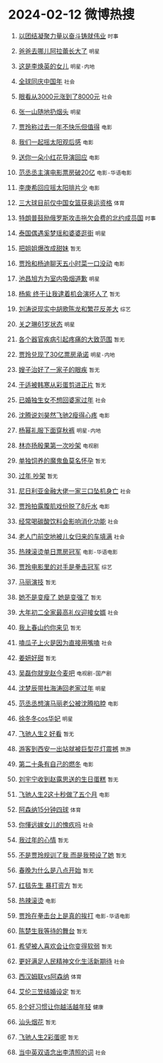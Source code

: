 # 2024-02-12 微博热搜 
1. [以团结凝聚力量以奋斗铸就伟业](https://m.weibo.cn/search?containerid=100103type%3D1%26t%3D10%26q%3D%23%E4%BB%A5%E5%9B%A2%E7%BB%93%E5%87%9D%E8%81%9A%E5%8A%9B%E9%87%8F%E4%BB%A5%E5%A5%8B%E6%96%97%E9%93%B8%E5%B0%B1%E4%BC%9F%E4%B8%9A%23&stream_entry_id=51&isnewpage=1&extparam=seat%3D1%26pos%3D0%26dgr%3D0%26filter_type%3Drealtimehot%26c_type%3D51%26stream_entry_id%3D51%26cate%3D10103%26q%3D%2523%25E4%25BB%25A5%25E5%259B%25A2%25E7%25BB%2593%25E5%2587%259D%25E8%2581%259A%25E5%258A%259B%25E9%2587%258F%25E4%25BB%25A5%25E5%25A5%258B%25E6%2596%2597%25E9%2593%25B8%25E5%25B0%25B1%25E4%25BC%259F%25E4%25B8%259A%2523%26display_time%3D1707681873%26pre_seqid%3D170768187380607133202) `时事` 

2. [爸爸去哪儿阿拉蕾长大了](https://m.weibo.cn/search?containerid=100103type%3D1%26t%3D10%26q%3D%E7%88%B8%E7%88%B8%E5%8E%BB%E5%93%AA%E5%84%BF%E9%98%BF%E6%8B%89%E8%95%BE%E9%95%BF%E5%A4%A7%E4%BA%86&stream_entry_id=31&isnewpage=1&extparam=seat%3D1%26band_rank%3D1%26filter_type%3Drealtimehot%26c_type%3D31%26realpos%3D1%26cate%3D5001%26lcate%3D5001%26flag%3D2%26dgr%3D0%26q%3D%25E7%2588%25B8%25E7%2588%25B8%25E5%258E%25BB%25E5%2593%25AA%25E5%2584%25BF%25E9%2598%25BF%25E6%258B%2589%25E8%2595%25BE%25E9%2595%25BF%25E5%25A4%25A7%25E4%25BA%2586%26stream_entry_id%3D31%26pos%3D0%26display_time%3D1707681873%26pre_seqid%3D170768187380607133202) `明星` 

3. [这是李焕英的女儿](https://m.weibo.cn/search?containerid=100103type%3D1%26t%3D10%26q%3D%E8%BF%99%E6%98%AF%E6%9D%8E%E7%84%95%E8%8B%B1%E7%9A%84%E5%A5%B3%E5%84%BF&stream_entry_id=31&isnewpage=1&extparam=seat%3D1%26band_rank%3D2%26filter_type%3Drealtimehot%26c_type%3D31%26realpos%3D2%26cate%3D5001%26lcate%3D5001%26flag%3D2%26dgr%3D0%26q%3D%25E8%25BF%2599%25E6%2598%25AF%25E6%259D%258E%25E7%2584%2595%25E8%258B%25B1%25E7%259A%2584%25E5%25A5%25B3%25E5%2584%25BF%26stream_entry_id%3D31%26pos%3D1%26display_time%3D1707681873%26pre_seqid%3D170768187380607133202) `明星-内地` 

4. [全球同庆中国年](https://m.weibo.cn/search?containerid=100103type%3D1%26t%3D10%26q%3D%23%E5%85%A8%E7%90%83%E5%90%8C%E5%BA%86%E4%B8%AD%E5%9B%BD%E5%B9%B4%23&stream_entry_id=31&isnewpage=1&extparam=seat%3D1%26band_rank%3D3%26filter_type%3Drealtimehot%26c_type%3D31%26realpos%3D3%26cate%3D5001%26lcate%3D5001%26flag%3D0%26dgr%3D0%26q%3D%2523%25E5%2585%25A8%25E7%2590%2583%25E5%2590%258C%25E5%25BA%2586%25E4%25B8%25AD%25E5%259B%25BD%25E5%25B9%25B4%2523%26stream_entry_id%3D31%26pos%3D2%26display_time%3D1707681873%26pre_seqid%3D170768187380607133202) `社会` 

5. [眼看从3000元涨到了8000元](https://m.weibo.cn/search?containerid=100103type%3D1%26t%3D10%26q%3D%23%E7%9C%BC%E7%9C%8B%E4%BB%8E3000%E5%85%83%E6%B6%A8%E5%88%B0%E4%BA%868000%E5%85%83%23&stream_entry_id=31&isnewpage=1&extparam=seat%3D1%26band_rank%3D4%26filter_type%3Drealtimehot%26c_type%3D31%26realpos%3D4%26cate%3D5001%26lcate%3D5001%26flag%3D2%26dgr%3D0%26q%3D%2523%25E7%259C%25BC%25E7%259C%258B%25E4%25BB%258E3000%25E5%2585%2583%25E6%25B6%25A8%25E5%2588%25B0%25E4%25BA%25868000%25E5%2585%2583%2523%26stream_entry_id%3D31%26pos%3D3%26display_time%3D1707681873%26pre_seqid%3D170768187380607133202) `社会` 

6. [张一山随地扔烟头](https://m.weibo.cn/search?containerid=100103type%3D1%26t%3D10%26q%3D%23%E5%BC%A0%E4%B8%80%E5%B1%B1%E9%9A%8F%E5%9C%B0%E6%89%94%E7%83%9F%E5%A4%B4%23&stream_entry_id=31&isnewpage=1&extparam=seat%3D1%26band_rank%3D5%26filter_type%3Drealtimehot%26c_type%3D31%26realpos%3D5%26cate%3D5001%26lcate%3D5001%26flag%3D2%26dgr%3D0%26q%3D%2523%25E5%25BC%25A0%25E4%25B8%2580%25E5%25B1%25B1%25E9%259A%258F%25E5%259C%25B0%25E6%2589%2594%25E7%2583%259F%25E5%25A4%25B4%2523%26stream_entry_id%3D31%26pos%3D4%26display_time%3D1707681873%26pre_seqid%3D170768187380607133202) `明星` 

7. [贾玲称过去一年不快乐但值得](https://m.weibo.cn/search?containerid=100103type%3D1%26t%3D10%26q%3D%23%E8%B4%BE%E7%8E%B2%E7%A7%B0%E8%BF%87%E5%8E%BB%E4%B8%80%E5%B9%B4%E4%B8%8D%E5%BF%AB%E4%B9%90%E4%BD%86%E5%80%BC%E5%BE%97%23&stream_entry_id=31&isnewpage=1&extparam=seat%3D1%26band_rank%3D6%26filter_type%3Drealtimehot%26c_type%3D31%26realpos%3D6%26cate%3D5001%26lcate%3D5001%26flag%3D2%26dgr%3D0%26q%3D%2523%25E8%25B4%25BE%25E7%258E%25B2%25E7%25A7%25B0%25E8%25BF%2587%25E5%258E%25BB%25E4%25B8%2580%25E5%25B9%25B4%25E4%25B8%258D%25E5%25BF%25AB%25E4%25B9%2590%25E4%25BD%2586%25E5%2580%25BC%25E5%25BE%2597%2523%26stream_entry_id%3D31%26pos%3D5%26display_time%3D1707681873%26pre_seqid%3D170768187380607133202) `电影` 

8. [我们一起摇太阳观后感](https://m.weibo.cn/search?containerid=100103type%3D1%26t%3D10%26q%3D%23%E6%88%91%E4%BB%AC%E4%B8%80%E8%B5%B7%E6%91%87%E5%A4%AA%E9%98%B3%E8%A7%82%E5%90%8E%E6%84%9F%23&stream_entry_id=31&isnewpage=1&extparam=seat%3D1%26band_rank%3D7%26lcate%3D5001%26filter_type%3Drealtimehot%26cate%3D5001%26q%3D%2523%25E6%2588%2591%25E4%25BB%25AC%25E4%25B8%2580%25E8%25B5%25B7%25E6%2591%2587%25E5%25A4%25AA%25E9%2598%25B3%25E8%25A7%2582%25E5%2590%258E%25E6%2584%259F%2523%26dgr%3D0%26pos%3D6%26adid%3D222719%26topic_ad%3D1%26stream_entry_id%3D31%26is_ad_pos%3D1%26c_type%3D31%26display_time%3D1707681873%26pre_seqid%3D170768187380607133202) `电影` 

9. [送你一朵小红花导演回应](https://m.weibo.cn/search?containerid=100103type%3D1%26t%3D10%26q%3D%E9%80%81%E4%BD%A0%E4%B8%80%E6%9C%B5%E5%B0%8F%E7%BA%A2%E8%8A%B1%E5%AF%BC%E6%BC%94%E5%9B%9E%E5%BA%94&stream_entry_id=31&isnewpage=1&extparam=seat%3D1%26band_rank%3D7%26filter_type%3Drealtimehot%26c_type%3D31%26realpos%3D7%26cate%3D5001%26lcate%3D5001%26flag%3D2%26dgr%3D0%26q%3D%25E9%2580%2581%25E4%25BD%25A0%25E4%25B8%2580%25E6%259C%25B5%25E5%25B0%258F%25E7%25BA%25A2%25E8%258A%25B1%25E5%25AF%25BC%25E6%25BC%2594%25E5%259B%259E%25E5%25BA%2594%26stream_entry_id%3D31%26pos%3D7%26display_time%3D1707681873%26pre_seqid%3D170768187380607133202) `电影` 

10. [范丞丞主演电影票房破20亿](https://m.weibo.cn/search?containerid=100103type%3D1%26t%3D10%26q%3D%23%E8%8C%83%E4%B8%9E%E4%B8%9E%E4%B8%BB%E6%BC%94%E7%94%B5%E5%BD%B1%E7%A5%A8%E6%88%BF%E7%A0%B420%E4%BA%BF%23&stream_entry_id=31&isnewpage=1&extparam=seat%3D1%26band_rank%3D8%26filter_type%3Drealtimehot%26c_type%3D31%26realpos%3D8%26cate%3D5001%26lcate%3D5001%26flag%3D2%26dgr%3D0%26q%3D%2523%25E8%258C%2583%25E4%25B8%259E%25E4%25B8%259E%25E4%25B8%25BB%25E6%25BC%2594%25E7%2594%25B5%25E5%25BD%25B1%25E7%25A5%25A8%25E6%2588%25BF%25E7%25A0%25B420%25E4%25BA%25BF%2523%26stream_entry_id%3D31%26pos%3D8%26display_time%3D1707681873%26pre_seqid%3D170768187380607133202) `电影-华语电影` 

11. [李庚希回应摇太阳排片少](https://m.weibo.cn/search?containerid=100103type%3D1%26t%3D10%26q%3D%23%E6%9D%8E%E5%BA%9A%E5%B8%8C%E5%9B%9E%E5%BA%94%E6%91%87%E5%A4%AA%E9%98%B3%E6%8E%92%E7%89%87%E5%B0%91%23&stream_entry_id=31&isnewpage=1&extparam=seat%3D1%26band_rank%3D9%26filter_type%3Drealtimehot%26c_type%3D31%26realpos%3D9%26cate%3D5001%26lcate%3D5001%26flag%3D2%26dgr%3D0%26q%3D%2523%25E6%259D%258E%25E5%25BA%259A%25E5%25B8%258C%25E5%259B%259E%25E5%25BA%2594%25E6%2591%2587%25E5%25A4%25AA%25E9%2598%25B3%25E6%258E%2592%25E7%2589%2587%25E5%25B0%2591%2523%26stream_entry_id%3D31%26pos%3D9%26display_time%3D1707681873%26pre_seqid%3D170768187380607133202) `电影` 

12. [三大球目前仅中国女篮获奥运资格](https://m.weibo.cn/search?containerid=100103type%3D1%26t%3D10%26q%3D%23%E4%B8%89%E5%A4%A7%E7%90%83%E7%9B%AE%E5%89%8D%E4%BB%85%E4%B8%AD%E5%9B%BD%E5%A5%B3%E7%AF%AE%E8%8E%B7%E5%A5%A5%E8%BF%90%E8%B5%84%E6%A0%BC%23&stream_entry_id=31&isnewpage=1&extparam=seat%3D1%26band_rank%3D10%26filter_type%3Drealtimehot%26c_type%3D31%26realpos%3D10%26cate%3D5001%26lcate%3D5001%26flag%3D0%26dgr%3D0%26q%3D%2523%25E4%25B8%2589%25E5%25A4%25A7%25E7%2590%2583%25E7%259B%25AE%25E5%2589%258D%25E4%25BB%2585%25E4%25B8%25AD%25E5%259B%25BD%25E5%25A5%25B3%25E7%25AF%25AE%25E8%258E%25B7%25E5%25A5%25A5%25E8%25BF%2590%25E8%25B5%2584%25E6%25A0%25BC%2523%26stream_entry_id%3D31%26pos%3D10%26display_time%3D1707681873%26pre_seqid%3D170768187380607133202) `体育` 

13. [特朗普鼓励俄罗斯攻击拖欠会费的北约成员国](https://m.weibo.cn/search?containerid=100103type%3D1%26t%3D10%26q%3D%23%E7%89%B9%E6%9C%97%E6%99%AE%E9%BC%93%E5%8A%B1%E4%BF%84%E7%BD%97%E6%96%AF%E6%94%BB%E5%87%BB%E6%8B%96%E6%AC%A0%E4%BC%9A%E8%B4%B9%E7%9A%84%E5%8C%97%E7%BA%A6%E6%88%90%E5%91%98%E5%9B%BD%23&stream_entry_id=31&isnewpage=1&extparam=seat%3D1%26band_rank%3D11%26filter_type%3Drealtimehot%26c_type%3D31%26realpos%3D11%26cate%3D5001%26lcate%3D5001%26flag%3D2%26dgr%3D0%26q%3D%2523%25E7%2589%25B9%25E6%259C%2597%25E6%2599%25AE%25E9%25BC%2593%25E5%258A%25B1%25E4%25BF%2584%25E7%25BD%2597%25E6%2596%25AF%25E6%2594%25BB%25E5%2587%25BB%25E6%258B%2596%25E6%25AC%25A0%25E4%25BC%259A%25E8%25B4%25B9%25E7%259A%2584%25E5%258C%2597%25E7%25BA%25A6%25E6%2588%2590%25E5%2591%2598%25E5%259B%25BD%2523%26stream_entry_id%3D31%26pos%3D11%26display_time%3D1707681873%26pre_seqid%3D170768187380607133202) `时事` 

14. [泰国偶遇奚梦瑶和婆婆逛街](https://m.weibo.cn/search?containerid=100103type%3D1%26t%3D10%26q%3D%23%E6%B3%B0%E5%9B%BD%E5%81%B6%E9%81%87%E5%A5%9A%E6%A2%A6%E7%91%B6%E5%92%8C%E5%A9%86%E5%A9%86%E9%80%9B%E8%A1%97%23&stream_entry_id=31&isnewpage=1&extparam=seat%3D1%26band_rank%3D12%26filter_type%3Drealtimehot%26c_type%3D31%26realpos%3D12%26cate%3D5001%26lcate%3D5001%26flag%3D2%26dgr%3D0%26q%3D%2523%25E6%25B3%25B0%25E5%259B%25BD%25E5%2581%25B6%25E9%2581%2587%25E5%25A5%259A%25E6%25A2%25A6%25E7%2591%25B6%25E5%2592%258C%25E5%25A9%2586%25E5%25A9%2586%25E9%2580%259B%25E8%25A1%2597%2523%26stream_entry_id%3D31%26pos%3D12%26display_time%3D1707681873%26pre_seqid%3D170768187380607133202) `明星` 

15. [把姐姐爆改成甜妹](https://m.weibo.cn/search?containerid=100103type%3D1%26t%3D10%26q%3D%E6%8A%8A%E5%A7%90%E5%A7%90%E7%88%86%E6%94%B9%E6%88%90%E7%94%9C%E5%A6%B9&stream_entry_id=31&isnewpage=1&extparam=seat%3D1%26band_rank%3D13%26filter_type%3Drealtimehot%26c_type%3D31%26realpos%3D13%26cate%3D5001%26lcate%3D5001%26flag%3D2%26dgr%3D0%26q%3D%25E6%258A%258A%25E5%25A7%2590%25E5%25A7%2590%25E7%2588%2586%25E6%2594%25B9%25E6%2588%2590%25E7%2594%259C%25E5%25A6%25B9%26stream_entry_id%3D31%26pos%3D13%26display_time%3D1707681873%26pre_seqid%3D170768187380607133202) `暂无` 

16. [贾玲和杨迪聊天五小时菜一口没动](https://m.weibo.cn/search?containerid=100103type%3D1%26t%3D10%26q%3D%E8%B4%BE%E7%8E%B2%E5%92%8C%E6%9D%A8%E8%BF%AA%E8%81%8A%E5%A4%A9%E4%BA%94%E5%B0%8F%E6%97%B6%E8%8F%9C%E4%B8%80%E5%8F%A3%E6%B2%A1%E5%8A%A8&stream_entry_id=31&isnewpage=1&extparam=seat%3D1%26band_rank%3D14%26filter_type%3Drealtimehot%26c_type%3D31%26realpos%3D14%26cate%3D5001%26lcate%3D5001%26flag%3D2%26dgr%3D0%26q%3D%25E8%25B4%25BE%25E7%258E%25B2%25E5%2592%258C%25E6%259D%25A8%25E8%25BF%25AA%25E8%2581%258A%25E5%25A4%25A9%25E4%25BA%2594%25E5%25B0%258F%25E6%2597%25B6%25E8%258F%259C%25E4%25B8%2580%25E5%258F%25A3%25E6%25B2%25A1%25E5%258A%25A8%26stream_entry_id%3D31%26pos%3D14%26display_time%3D1707681873%26pre_seqid%3D170768187380607133202) `电影` 

17. [池昌旭方为室内吸烟道歉](https://m.weibo.cn/search?containerid=100103type%3D1%26t%3D10%26q%3D%23%E6%B1%A0%E6%98%8C%E6%97%AD%E6%96%B9%E4%B8%BA%E5%AE%A4%E5%86%85%E5%90%B8%E7%83%9F%E9%81%93%E6%AD%89%23&stream_entry_id=31&isnewpage=1&extparam=seat%3D1%26band_rank%3D15%26filter_type%3Drealtimehot%26c_type%3D31%26realpos%3D15%26cate%3D5001%26lcate%3D5001%26flag%3D2%26dgr%3D0%26q%3D%2523%25E6%25B1%25A0%25E6%2598%258C%25E6%2597%25AD%25E6%2596%25B9%25E4%25B8%25BA%25E5%25AE%25A4%25E5%2586%2585%25E5%2590%25B8%25E7%2583%259F%25E9%2581%2593%25E6%25AD%2589%2523%26stream_entry_id%3D31%26pos%3D15%26display_time%3D1707681873%26pre_seqid%3D170768187380607133202) `明星` 

18. [杨紫 终于让我逮着机会演坏人了](https://m.weibo.cn/search?containerid=100103type%3D1%26t%3D10%26q%3D%E6%9D%A8%E7%B4%AB+%E7%BB%88%E4%BA%8E%E8%AE%A9%E6%88%91%E9%80%AE%E7%9D%80%E6%9C%BA%E4%BC%9A%E6%BC%94%E5%9D%8F%E4%BA%BA%E4%BA%86&stream_entry_id=31&isnewpage=1&extparam=seat%3D1%26band_rank%3D16%26filter_type%3Drealtimehot%26c_type%3D31%26realpos%3D16%26cate%3D5001%26lcate%3D5001%26flag%3D2%26dgr%3D0%26q%3D%25E6%259D%25A8%25E7%25B4%25AB%2520%25E7%25BB%2588%25E4%25BA%258E%25E8%25AE%25A9%25E6%2588%2591%25E9%2580%25AE%25E7%259D%2580%25E6%259C%25BA%25E4%25BC%259A%25E6%25BC%2594%25E5%259D%258F%25E4%25BA%25BA%25E4%25BA%2586%26stream_entry_id%3D31%26pos%3D16%26display_time%3D1707681873%26pre_seqid%3D170768187380607133202) `暂无` 

19. [刘涛说现实中胡歌陈龙和繁花反差大](https://m.weibo.cn/search?containerid=100103type%3D1%26t%3D10%26q%3D%23%E5%88%98%E6%B6%9B%E8%AF%B4%E7%8E%B0%E5%AE%9E%E4%B8%AD%E8%83%A1%E6%AD%8C%E9%99%88%E9%BE%99%E5%92%8C%E7%B9%81%E8%8A%B1%E5%8F%8D%E5%B7%AE%E5%A4%A7%23&stream_entry_id=31&isnewpage=1&extparam=seat%3D1%26band_rank%3D17%26filter_type%3Drealtimehot%26c_type%3D31%26realpos%3D17%26cate%3D5001%26lcate%3D5001%26flag%3D1%26dgr%3D0%26q%3D%2523%25E5%2588%2598%25E6%25B6%259B%25E8%25AF%25B4%25E7%258E%25B0%25E5%25AE%259E%25E4%25B8%25AD%25E8%2583%25A1%25E6%25AD%258C%25E9%2599%2588%25E9%25BE%2599%25E5%2592%258C%25E7%25B9%2581%25E8%258A%25B1%25E5%258F%258D%25E5%25B7%25AE%25E5%25A4%25A7%2523%26stream_entry_id%3D31%26pos%3D17%26display_time%3D1707681873%26pre_seqid%3D170768187380607133202) `综艺` 

20. [关之琳61岁状态](https://m.weibo.cn/search?containerid=100103type%3D1%26t%3D10%26q%3D%23%E5%85%B3%E4%B9%8B%E7%90%B361%E5%B2%81%E7%8A%B6%E6%80%81%23&stream_entry_id=31&isnewpage=1&extparam=seat%3D1%26band_rank%3D18%26filter_type%3Drealtimehot%26c_type%3D31%26realpos%3D18%26cate%3D5001%26lcate%3D5001%26flag%3D2%26dgr%3D0%26q%3D%2523%25E5%2585%25B3%25E4%25B9%258B%25E7%2590%25B361%25E5%25B2%2581%25E7%258A%25B6%25E6%2580%2581%2523%26stream_entry_id%3D31%26pos%3D18%26display_time%3D1707681873%26pre_seqid%3D170768187380607133202) `明星` 

21. [各个器官疾病引起疼痛的大致范围](https://m.weibo.cn/search?containerid=100103type%3D1%26t%3D10%26q%3D%E5%90%84%E4%B8%AA%E5%99%A8%E5%AE%98%E7%96%BE%E7%97%85%E5%BC%95%E8%B5%B7%E7%96%BC%E7%97%9B%E7%9A%84%E5%A4%A7%E8%87%B4%E8%8C%83%E5%9B%B4&stream_entry_id=31&isnewpage=1&extparam=seat%3D1%26band_rank%3D19%26filter_type%3Drealtimehot%26c_type%3D31%26realpos%3D19%26cate%3D5001%26lcate%3D5001%26flag%3D0%26dgr%3D0%26q%3D%25E5%2590%2584%25E4%25B8%25AA%25E5%2599%25A8%25E5%25AE%2598%25E7%2596%25BE%25E7%2597%2585%25E5%25BC%2595%25E8%25B5%25B7%25E7%2596%25BC%25E7%2597%259B%25E7%259A%2584%25E5%25A4%25A7%25E8%2587%25B4%25E8%258C%2583%25E5%259B%25B4%26stream_entry_id%3D31%26pos%3D19%26display_time%3D1707681873%26pre_seqid%3D170768187380607133202) `暂无` 

22. [贾玲兑现了30亿票房承诺](https://m.weibo.cn/search?containerid=100103type%3D1%26t%3D10%26q%3D%23%E8%B4%BE%E7%8E%B2%E5%85%91%E7%8E%B0%E4%BA%8630%E4%BA%BF%E7%A5%A8%E6%88%BF%E6%89%BF%E8%AF%BA%23&stream_entry_id=31&isnewpage=1&extparam=seat%3D1%26band_rank%3D20%26filter_type%3Drealtimehot%26c_type%3D31%26realpos%3D20%26cate%3D5001%26lcate%3D5001%26flag%3D2%26dgr%3D0%26q%3D%2523%25E8%25B4%25BE%25E7%258E%25B2%25E5%2585%2591%25E7%258E%25B0%25E4%25BA%258630%25E4%25BA%25BF%25E7%25A5%25A8%25E6%2588%25BF%25E6%2589%25BF%25E8%25AF%25BA%2523%26stream_entry_id%3D31%26pos%3D20%26display_time%3D1707681873%26pre_seqid%3D170768187380607133202) `明星-内地` 

23. [嫂子治好了一家子的眼疾](https://m.weibo.cn/search?containerid=100103type%3D1%26t%3D10%26q%3D%E5%AB%82%E5%AD%90%E6%B2%BB%E5%A5%BD%E4%BA%86%E4%B8%80%E5%AE%B6%E5%AD%90%E7%9A%84%E7%9C%BC%E7%96%BE&stream_entry_id=31&isnewpage=1&extparam=seat%3D1%26band_rank%3D21%26filter_type%3Drealtimehot%26c_type%3D31%26realpos%3D21%26cate%3D5001%26lcate%3D5001%26flag%3D2%26dgr%3D0%26q%3D%25E5%25AB%2582%25E5%25AD%2590%25E6%25B2%25BB%25E5%25A5%25BD%25E4%25BA%2586%25E4%25B8%2580%25E5%25AE%25B6%25E5%25AD%2590%25E7%259A%2584%25E7%259C%25BC%25E7%2596%25BE%26stream_entry_id%3D31%26pos%3D21%26display_time%3D1707681873%26pre_seqid%3D170768187380607133202) `暂无` 

24. [于适被韩寒从彩蛋剪进正片](https://m.weibo.cn/search?containerid=100103type%3D1%26t%3D10%26q%3D%23%E4%BA%8E%E9%80%82%E8%A2%AB%E9%9F%A9%E5%AF%92%E4%BB%8E%E5%BD%A9%E8%9B%8B%E5%89%AA%E8%BF%9B%E6%AD%A3%E7%89%87%23&stream_entry_id=31&isnewpage=1&extparam=seat%3D1%26band_rank%3D22%26filter_type%3Drealtimehot%26c_type%3D31%26realpos%3D22%26cate%3D5001%26lcate%3D5001%26flag%3D2%26dgr%3D0%26q%3D%2523%25E4%25BA%258E%25E9%2580%2582%25E8%25A2%25AB%25E9%259F%25A9%25E5%25AF%2592%25E4%25BB%258E%25E5%25BD%25A9%25E8%259B%258B%25E5%2589%25AA%25E8%25BF%259B%25E6%25AD%25A3%25E7%2589%2587%2523%26stream_entry_id%3D31%26pos%3D22%26display_time%3D1707681873%26pre_seqid%3D170768187380607133202) `暂无` 

25. [已婚独生女不想回婆家过年](https://m.weibo.cn/search?containerid=100103type%3D1%26t%3D10%26q%3D%23%E5%B7%B2%E5%A9%9A%E7%8B%AC%E7%94%9F%E5%A5%B3%E4%B8%8D%E6%83%B3%E5%9B%9E%E5%A9%86%E5%AE%B6%E8%BF%87%E5%B9%B4%23&stream_entry_id=31&isnewpage=1&extparam=seat%3D1%26band_rank%3D23%26filter_type%3Drealtimehot%26c_type%3D31%26realpos%3D23%26cate%3D5001%26lcate%3D5001%26flag%3D0%26dgr%3D0%26q%3D%2523%25E5%25B7%25B2%25E5%25A9%259A%25E7%258B%25AC%25E7%2594%259F%25E5%25A5%25B3%25E4%25B8%258D%25E6%2583%25B3%25E5%259B%259E%25E5%25A9%2586%25E5%25AE%25B6%25E8%25BF%2587%25E5%25B9%25B4%2523%26stream_entry_id%3D31%26pos%3D23%26display_time%3D1707681873%26pre_seqid%3D170768187380607133202) `社会` 

26. [沈腾说刘昊然飞驰2瘦得心疼](https://m.weibo.cn/search?containerid=100103type%3D1%26t%3D10%26q%3D%23%E6%B2%88%E8%85%BE%E8%AF%B4%E5%88%98%E6%98%8A%E7%84%B6%E9%A3%9E%E9%A9%B02%E7%98%A6%E5%BE%97%E5%BF%83%E7%96%BC%23&stream_entry_id=31&isnewpage=1&extparam=seat%3D1%26band_rank%3D24%26filter_type%3Drealtimehot%26c_type%3D31%26realpos%3D24%26cate%3D5001%26lcate%3D5001%26flag%3D2%26dgr%3D0%26q%3D%2523%25E6%25B2%2588%25E8%2585%25BE%25E8%25AF%25B4%25E5%2588%2598%25E6%2598%258A%25E7%2584%25B6%25E9%25A3%259E%25E9%25A9%25B02%25E7%2598%25A6%25E5%25BE%2597%25E5%25BF%2583%25E7%2596%25BC%2523%26stream_entry_id%3D31%26pos%3D24%26display_time%3D1707681873%26pre_seqid%3D170768187380607133202) `电影` 

27. [杨幂礼服下面穿秋裤](https://m.weibo.cn/search?containerid=100103type%3D1%26t%3D10%26q%3D%23%E6%9D%A8%E5%B9%82%E7%A4%BC%E6%9C%8D%E4%B8%8B%E9%9D%A2%E7%A9%BF%E7%A7%8B%E8%A3%A4%23&stream_entry_id=31&isnewpage=1&extparam=seat%3D1%26band_rank%3D25%26filter_type%3Drealtimehot%26c_type%3D31%26realpos%3D25%26cate%3D5001%26lcate%3D5001%26flag%3D0%26dgr%3D0%26q%3D%2523%25E6%259D%25A8%25E5%25B9%2582%25E7%25A4%25BC%25E6%259C%258D%25E4%25B8%258B%25E9%259D%25A2%25E7%25A9%25BF%25E7%25A7%258B%25E8%25A3%25A4%2523%26stream_entry_id%3D31%26pos%3D25%26display_time%3D1707681873%26pre_seqid%3D170768187380607133202) `明星-内地` 

28. [林亦扬殷果第一次吵架](https://m.weibo.cn/search?containerid=100103type%3D1%26t%3D10%26q%3D%23%E6%9E%97%E4%BA%A6%E6%89%AC%E6%AE%B7%E6%9E%9C%E7%AC%AC%E4%B8%80%E6%AC%A1%E5%90%B5%E6%9E%B6%23&stream_entry_id=31&isnewpage=1&extparam=seat%3D1%26band_rank%3D26%26filter_type%3Drealtimehot%26c_type%3D31%26realpos%3D26%26cate%3D5001%26lcate%3D5001%26flag%3D1%26dgr%3D0%26q%3D%2523%25E6%259E%2597%25E4%25BA%25A6%25E6%2589%25AC%25E6%25AE%25B7%25E6%259E%259C%25E7%25AC%25AC%25E4%25B8%2580%25E6%25AC%25A1%25E5%2590%25B5%25E6%259E%25B6%2523%26stream_entry_id%3D31%26pos%3D26%26display_time%3D1707681873%26pre_seqid%3D170768187380607133202) `电视剧` 

29. [单独饲养的魔鬼鱼莫名怀孕](https://m.weibo.cn/search?containerid=100103type%3D1%26t%3D10%26q%3D%E5%8D%95%E7%8B%AC%E9%A5%B2%E5%85%BB%E7%9A%84%E9%AD%94%E9%AC%BC%E9%B1%BC%E8%8E%AB%E5%90%8D%E6%80%80%E5%AD%95&stream_entry_id=31&isnewpage=1&extparam=seat%3D1%26band_rank%3D27%26filter_type%3Drealtimehot%26c_type%3D31%26realpos%3D27%26cate%3D5001%26lcate%3D5001%26flag%3D0%26dgr%3D0%26q%3D%25E5%258D%2595%25E7%258B%25AC%25E9%25A5%25B2%25E5%2585%25BB%25E7%259A%2584%25E9%25AD%2594%25E9%25AC%25BC%25E9%25B1%25BC%25E8%258E%25AB%25E5%2590%258D%25E6%2580%2580%25E5%25AD%2595%26stream_entry_id%3D31%26pos%3D27%26display_time%3D1707681873%26pre_seqid%3D170768187380607133202) `暂无` 

30. [过年 吵架](https://m.weibo.cn/search?containerid=100103type%3D1%26t%3D10%26q%3D%E8%BF%87%E5%B9%B4+%E5%90%B5%E6%9E%B6&stream_entry_id=31&isnewpage=1&extparam=seat%3D1%26band_rank%3D28%26filter_type%3Drealtimehot%26c_type%3D31%26realpos%3D28%26cate%3D5001%26lcate%3D5001%26flag%3D0%26dgr%3D0%26q%3D%25E8%25BF%2587%25E5%25B9%25B4%2520%25E5%2590%25B5%25E6%259E%25B6%26stream_entry_id%3D31%26pos%3D28%26display_time%3D1707681873%26pre_seqid%3D170768187380607133202) `暂无` 

31. [尼日利亚金融大佬一家三口坠机身亡](https://m.weibo.cn/search?containerid=100103type%3D1%26t%3D10%26q%3D%23%E5%B0%BC%E6%97%A5%E5%88%A9%E4%BA%9A%E9%87%91%E8%9E%8D%E5%A4%A7%E4%BD%AC%E4%B8%80%E5%AE%B6%E4%B8%89%E5%8F%A3%E5%9D%A0%E6%9C%BA%E8%BA%AB%E4%BA%A1%23&stream_entry_id=31&isnewpage=1&extparam=seat%3D1%26band_rank%3D29%26filter_type%3Drealtimehot%26c_type%3D31%26realpos%3D29%26cate%3D5001%26lcate%3D5001%26flag%3D0%26dgr%3D0%26q%3D%2523%25E5%25B0%25BC%25E6%2597%25A5%25E5%2588%25A9%25E4%25BA%259A%25E9%2587%2591%25E8%259E%258D%25E5%25A4%25A7%25E4%25BD%25AC%25E4%25B8%2580%25E5%25AE%25B6%25E4%25B8%2589%25E5%258F%25A3%25E5%259D%25A0%25E6%259C%25BA%25E8%25BA%25AB%25E4%25BA%25A1%2523%26stream_entry_id%3D31%26pos%3D29%26display_time%3D1707681873%26pre_seqid%3D170768187380607133202) `社会` 

32. [贾玲拍露腹肌戏份脱了8斤水](https://m.weibo.cn/search?containerid=100103type%3D1%26t%3D10%26q%3D%23%E8%B4%BE%E7%8E%B2%E6%8B%8D%E9%9C%B2%E8%85%B9%E8%82%8C%E6%88%8F%E4%BB%BD%E8%84%B1%E4%BA%868%E6%96%A4%E6%B0%B4%23&stream_entry_id=31&isnewpage=1&extparam=seat%3D1%26band_rank%3D30%26filter_type%3Drealtimehot%26c_type%3D31%26realpos%3D30%26cate%3D5001%26lcate%3D5001%26flag%3D0%26dgr%3D0%26q%3D%2523%25E8%25B4%25BE%25E7%258E%25B2%25E6%258B%258D%25E9%259C%25B2%25E8%2585%25B9%25E8%2582%258C%25E6%2588%258F%25E4%25BB%25BD%25E8%2584%25B1%25E4%25BA%25868%25E6%2596%25A4%25E6%25B0%25B4%2523%26stream_entry_id%3D31%26pos%3D30%26display_time%3D1707681873%26pre_seqid%3D170768187380607133202) `电影` 

33. [经常喝碳酸饮料会影响消化功能](https://m.weibo.cn/search?containerid=100103type%3D1%26t%3D10%26q%3D%23%E7%BB%8F%E5%B8%B8%E5%96%9D%E7%A2%B3%E9%85%B8%E9%A5%AE%E6%96%99%E4%BC%9A%E5%BD%B1%E5%93%8D%E6%B6%88%E5%8C%96%E5%8A%9F%E8%83%BD%23&stream_entry_id=31&isnewpage=1&extparam=seat%3D1%26band_rank%3D31%26filter_type%3Drealtimehot%26c_type%3D31%26realpos%3D31%26cate%3D5001%26lcate%3D5001%26flag%3D0%26dgr%3D0%26q%3D%2523%25E7%25BB%258F%25E5%25B8%25B8%25E5%2596%259D%25E7%25A2%25B3%25E9%2585%25B8%25E9%25A5%25AE%25E6%2596%2599%25E4%25BC%259A%25E5%25BD%25B1%25E5%2593%258D%25E6%25B6%2588%25E5%258C%2596%25E5%258A%259F%25E8%2583%25BD%2523%26stream_entry_id%3D31%26pos%3D31%26display_time%3D1707681873%26pre_seqid%3D170768187380607133202) `社会` 

34. [老人门前空地被儿女归来的车填满](https://m.weibo.cn/search?containerid=100103type%3D1%26t%3D10%26q%3D%23%E8%80%81%E4%BA%BA%E9%97%A8%E5%89%8D%E7%A9%BA%E5%9C%B0%E8%A2%AB%E5%84%BF%E5%A5%B3%E5%BD%92%E6%9D%A5%E7%9A%84%E8%BD%A6%E5%A1%AB%E6%BB%A1%23&stream_entry_id=31&isnewpage=1&extparam=seat%3D1%26band_rank%3D32%26filter_type%3Drealtimehot%26c_type%3D31%26realpos%3D32%26cate%3D5001%26lcate%3D5001%26flag%3D32768%26dgr%3D0%26q%3D%2523%25E8%2580%2581%25E4%25BA%25BA%25E9%2597%25A8%25E5%2589%258D%25E7%25A9%25BA%25E5%259C%25B0%25E8%25A2%25AB%25E5%2584%25BF%25E5%25A5%25B3%25E5%25BD%2592%25E6%259D%25A5%25E7%259A%2584%25E8%25BD%25A6%25E5%25A1%25AB%25E6%25BB%25A1%2523%26stream_entry_id%3D31%26pos%3D32%26display_time%3D1707681873%26pre_seqid%3D170768187380607133202) `社会` 

35. [热辣滚烫单日票房冠军](https://m.weibo.cn/search?containerid=100103type%3D1%26t%3D10%26q%3D%23%E7%83%AD%E8%BE%A3%E6%BB%9A%E7%83%AB%E5%8D%95%E6%97%A5%E7%A5%A8%E6%88%BF%E5%86%A0%E5%86%9B%23&stream_entry_id=31&isnewpage=1&extparam=seat%3D1%26band_rank%3D33%26filter_type%3Drealtimehot%26c_type%3D31%26realpos%3D33%26cate%3D5001%26lcate%3D5001%26flag%3D0%26dgr%3D0%26q%3D%2523%25E7%2583%25AD%25E8%25BE%25A3%25E6%25BB%259A%25E7%2583%25AB%25E5%258D%2595%25E6%2597%25A5%25E7%25A5%25A8%25E6%2588%25BF%25E5%2586%25A0%25E5%2586%259B%2523%26stream_entry_id%3D31%26pos%3D33%26display_time%3D1707681873%26pre_seqid%3D170768187380607133202) `电影-华语电影` 

36. [贾玲电影里的对手是拳击冠军](https://m.weibo.cn/search?containerid=100103type%3D1%26t%3D10%26q%3D%23%E8%B4%BE%E7%8E%B2%E7%94%B5%E5%BD%B1%E9%87%8C%E7%9A%84%E5%AF%B9%E6%89%8B%E6%98%AF%E6%8B%B3%E5%87%BB%E5%86%A0%E5%86%9B%23&stream_entry_id=31&isnewpage=1&extparam=seat%3D1%26band_rank%3D34%26filter_type%3Drealtimehot%26c_type%3D31%26realpos%3D34%26cate%3D5001%26lcate%3D5001%26flag%3D1%26dgr%3D0%26q%3D%2523%25E8%25B4%25BE%25E7%258E%25B2%25E7%2594%25B5%25E5%25BD%25B1%25E9%2587%258C%25E7%259A%2584%25E5%25AF%25B9%25E6%2589%258B%25E6%2598%25AF%25E6%258B%25B3%25E5%2587%25BB%25E5%2586%25A0%25E5%2586%259B%2523%26stream_entry_id%3D31%26pos%3D34%26display_time%3D1707681873%26pre_seqid%3D170768187380607133202) `综艺` 

37. [马丽演技](https://m.weibo.cn/search?containerid=100103type%3D1%26t%3D10%26q%3D%E9%A9%AC%E4%B8%BD%E6%BC%94%E6%8A%80&stream_entry_id=31&isnewpage=1&extparam=seat%3D1%26band_rank%3D35%26filter_type%3Drealtimehot%26c_type%3D31%26realpos%3D35%26cate%3D5001%26lcate%3D5001%26flag%3D0%26dgr%3D0%26q%3D%25E9%25A9%25AC%25E4%25B8%25BD%25E6%25BC%2594%25E6%258A%2580%26stream_entry_id%3D31%26pos%3D35%26display_time%3D1707681873%26pre_seqid%3D170768187380607133202) `暂无` 

38. [她不是变瘦了 她是变强了](https://m.weibo.cn/search?containerid=100103type%3D1%26t%3D10%26q%3D%E5%A5%B9%E4%B8%8D%E6%98%AF%E5%8F%98%E7%98%A6%E4%BA%86+%E5%A5%B9%E6%98%AF%E5%8F%98%E5%BC%BA%E4%BA%86&stream_entry_id=31&isnewpage=1&extparam=seat%3D1%26band_rank%3D36%26filter_type%3Drealtimehot%26c_type%3D31%26realpos%3D36%26cate%3D5001%26lcate%3D5001%26flag%3D0%26dgr%3D0%26q%3D%25E5%25A5%25B9%25E4%25B8%258D%25E6%2598%25AF%25E5%258F%2598%25E7%2598%25A6%25E4%25BA%2586%2520%25E5%25A5%25B9%25E6%2598%25AF%25E5%258F%2598%25E5%25BC%25BA%25E4%25BA%2586%26stream_entry_id%3D31%26pos%3D36%26display_time%3D1707681873%26pre_seqid%3D170768187380607133202) `暂无` 

39. [大年初二全家最高礼仪迎接女婿](https://m.weibo.cn/search?containerid=100103type%3D1%26t%3D10%26q%3D%23%E5%A4%A7%E5%B9%B4%E5%88%9D%E4%BA%8C%E5%85%A8%E5%AE%B6%E6%9C%80%E9%AB%98%E7%A4%BC%E4%BB%AA%E8%BF%8E%E6%8E%A5%E5%A5%B3%E5%A9%BF%23&stream_entry_id=31&isnewpage=1&extparam=seat%3D1%26band_rank%3D37%26filter_type%3Drealtimehot%26c_type%3D31%26realpos%3D37%26cate%3D5001%26lcate%3D5001%26flag%3D0%26dgr%3D0%26q%3D%2523%25E5%25A4%25A7%25E5%25B9%25B4%25E5%2588%259D%25E4%25BA%258C%25E5%2585%25A8%25E5%25AE%25B6%25E6%259C%2580%25E9%25AB%2598%25E7%25A4%25BC%25E4%25BB%25AA%25E8%25BF%258E%25E6%258E%25A5%25E5%25A5%25B3%25E5%25A9%25BF%2523%26stream_entry_id%3D31%26pos%3D37%26display_time%3D1707681873%26pre_seqid%3D170768187380607133202) `社会` 

40. [我上春山约你来见](https://m.weibo.cn/search?containerid=100103type%3D1%26t%3D10%26q%3D%E6%88%91%E4%B8%8A%E6%98%A5%E5%B1%B1%E7%BA%A6%E4%BD%A0%E6%9D%A5%E8%A7%81&stream_entry_id=31&isnewpage=1&extparam=seat%3D1%26band_rank%3D38%26filter_type%3Drealtimehot%26c_type%3D31%26realpos%3D38%26cate%3D5001%26lcate%3D5001%26flag%3D1%26dgr%3D0%26q%3D%25E6%2588%2591%25E4%25B8%258A%25E6%2598%25A5%25E5%25B1%25B1%25E7%25BA%25A6%25E4%25BD%25A0%25E6%259D%25A5%25E8%25A7%2581%26stream_entry_id%3D31%26pos%3D38%26display_time%3D1707681873%26pre_seqid%3D170768187380607133202) `暂无` 

41. [嗑瓜子上火是因为直接用嘴嗑](https://m.weibo.cn/search?containerid=100103type%3D1%26t%3D10%26q%3D%23%E5%97%91%E7%93%9C%E5%AD%90%E4%B8%8A%E7%81%AB%E6%98%AF%E5%9B%A0%E4%B8%BA%E7%9B%B4%E6%8E%A5%E7%94%A8%E5%98%B4%E5%97%91%23&stream_entry_id=31&isnewpage=1&extparam=seat%3D1%26band_rank%3D39%26filter_type%3Drealtimehot%26c_type%3D31%26realpos%3D39%26cate%3D5001%26lcate%3D5001%26flag%3D0%26dgr%3D0%26q%3D%2523%25E5%2597%2591%25E7%2593%259C%25E5%25AD%2590%25E4%25B8%258A%25E7%2581%25AB%25E6%2598%25AF%25E5%259B%25A0%25E4%25B8%25BA%25E7%259B%25B4%25E6%258E%25A5%25E7%2594%25A8%25E5%2598%25B4%25E5%2597%2591%2523%26stream_entry_id%3D31%26pos%3D39%26display_time%3D1707681873%26pre_seqid%3D170768187380607133202) `社会` 

42. [姜妍好甜](https://m.weibo.cn/search?containerid=100103type%3D1%26t%3D10%26q%3D%E5%A7%9C%E5%A6%8D%E5%A5%BD%E7%94%9C&stream_entry_id=31&isnewpage=1&extparam=seat%3D1%26band_rank%3D40%26filter_type%3Drealtimehot%26c_type%3D31%26realpos%3D40%26cate%3D5001%26lcate%3D5001%26flag%3D0%26dgr%3D0%26q%3D%25E5%25A7%259C%25E5%25A6%258D%25E5%25A5%25BD%25E7%2594%259C%26stream_entry_id%3D31%26pos%3D40%26display_time%3D1707681873%26pre_seqid%3D170768187380607133202) `暂无` 

43. [吴磊你就宠赵今麦吧](https://m.weibo.cn/search?containerid=100103type%3D1%26t%3D10%26q%3D%23%E5%90%B4%E7%A3%8A%E4%BD%A0%E5%B0%B1%E5%AE%A0%E8%B5%B5%E4%BB%8A%E9%BA%A6%E5%90%A7%23&stream_entry_id=31&isnewpage=1&extparam=seat%3D1%26band_rank%3D41%26filter_type%3Drealtimehot%26c_type%3D31%26realpos%3D41%26cate%3D5001%26lcate%3D5001%26flag%3D0%26dgr%3D0%26q%3D%2523%25E5%2590%25B4%25E7%25A3%258A%25E4%25BD%25A0%25E5%25B0%25B1%25E5%25AE%25A0%25E8%25B5%25B5%25E4%25BB%258A%25E9%25BA%25A6%25E5%2590%25A7%2523%26stream_entry_id%3D31%26pos%3D41%26display_time%3D1707681873%26pre_seqid%3D170768187380607133202) `电视剧-国产剧` 

44. [沈梦辰带杜海涛回老家过年](https://m.weibo.cn/search?containerid=100103type%3D1%26t%3D10%26q%3D%E6%B2%88%E6%A2%A6%E8%BE%B0%E5%B8%A6%E6%9D%9C%E6%B5%B7%E6%B6%9B%E5%9B%9E%E8%80%81%E5%AE%B6%E8%BF%87%E5%B9%B4&stream_entry_id=31&isnewpage=1&extparam=seat%3D1%26band_rank%3D42%26filter_type%3Drealtimehot%26c_type%3D31%26realpos%3D42%26cate%3D5001%26lcate%3D5001%26flag%3D0%26dgr%3D0%26q%3D%25E6%25B2%2588%25E6%25A2%25A6%25E8%25BE%25B0%25E5%25B8%25A6%25E6%259D%259C%25E6%25B5%25B7%25E6%25B6%259B%25E5%259B%259E%25E8%2580%2581%25E5%25AE%25B6%25E8%25BF%2587%25E5%25B9%25B4%26stream_entry_id%3D31%26pos%3D42%26display_time%3D1707681873%26pre_seqid%3D170768187380607133202) `明星` 

45. [范丞丞想演马丽老公被沈腾掐脖](https://m.weibo.cn/search?containerid=100103type%3D1%26t%3D10%26q%3D%23%E8%8C%83%E4%B8%9E%E4%B8%9E%E6%83%B3%E6%BC%94%E9%A9%AC%E4%B8%BD%E8%80%81%E5%85%AC%E8%A2%AB%E6%B2%88%E8%85%BE%E6%8E%90%E8%84%96%23&stream_entry_id=31&isnewpage=1&extparam=seat%3D1%26band_rank%3D43%26filter_type%3Drealtimehot%26c_type%3D31%26realpos%3D43%26cate%3D5001%26lcate%3D5001%26flag%3D0%26dgr%3D0%26q%3D%2523%25E8%258C%2583%25E4%25B8%259E%25E4%25B8%259E%25E6%2583%25B3%25E6%25BC%2594%25E9%25A9%25AC%25E4%25B8%25BD%25E8%2580%2581%25E5%2585%25AC%25E8%25A2%25AB%25E6%25B2%2588%25E8%2585%25BE%25E6%258E%2590%25E8%2584%2596%2523%26stream_entry_id%3D31%26pos%3D43%26display_time%3D1707681873%26pre_seqid%3D170768187380607133202) `电影` 

46. [徐冬冬cos华妃](https://m.weibo.cn/search?containerid=100103type%3D1%26t%3D10%26q%3D%23%E5%BE%90%E5%86%AC%E5%86%ACcos%E5%8D%8E%E5%A6%83%23&stream_entry_id=31&isnewpage=1&extparam=seat%3D1%26band_rank%3D44%26filter_type%3Drealtimehot%26c_type%3D31%26realpos%3D44%26cate%3D5001%26lcate%3D5001%26flag%3D0%26dgr%3D0%26q%3D%2523%25E5%25BE%2590%25E5%2586%25AC%25E5%2586%25ACcos%25E5%258D%258E%25E5%25A6%2583%2523%26stream_entry_id%3D31%26pos%3D44%26display_time%3D1707681873%26pre_seqid%3D170768187380607133202) `明星` 

47. [飞驰人生2 好看](https://m.weibo.cn/search?containerid=100103type%3D1%26t%3D10%26q%3D%E9%A3%9E%E9%A9%B0%E4%BA%BA%E7%94%9F2+%E5%A5%BD%E7%9C%8B&stream_entry_id=31&isnewpage=1&extparam=seat%3D1%26band_rank%3D45%26filter_type%3Drealtimehot%26c_type%3D31%26realpos%3D45%26cate%3D5001%26lcate%3D5001%26flag%3D0%26dgr%3D0%26q%3D%25E9%25A3%259E%25E9%25A9%25B0%25E4%25BA%25BA%25E7%2594%259F2%2520%25E5%25A5%25BD%25E7%259C%258B%26stream_entry_id%3D31%26pos%3D45%26display_time%3D1707681873%26pre_seqid%3D170768187380607133202) `暂无` 

48. [游客到西安一出站就被巨型花灯震撼](https://m.weibo.cn/search?containerid=100103type%3D1%26t%3D10%26q%3D%23%E6%B8%B8%E5%AE%A2%E5%88%B0%E8%A5%BF%E5%AE%89%E4%B8%80%E5%87%BA%E7%AB%99%E5%B0%B1%E8%A2%AB%E5%B7%A8%E5%9E%8B%E8%8A%B1%E7%81%AF%E9%9C%87%E6%92%BC%23&stream_entry_id=31&isnewpage=1&extparam=seat%3D1%26band_rank%3D46%26filter_type%3Drealtimehot%26c_type%3D31%26realpos%3D46%26cate%3D5001%26lcate%3D5001%26flag%3D0%26dgr%3D0%26q%3D%2523%25E6%25B8%25B8%25E5%25AE%25A2%25E5%2588%25B0%25E8%25A5%25BF%25E5%25AE%2589%25E4%25B8%2580%25E5%2587%25BA%25E7%25AB%2599%25E5%25B0%25B1%25E8%25A2%25AB%25E5%25B7%25A8%25E5%259E%258B%25E8%258A%25B1%25E7%2581%25AF%25E9%259C%2587%25E6%2592%25BC%2523%26stream_entry_id%3D31%26pos%3D46%26display_time%3D1707681873%26pre_seqid%3D170768187380607133202) `旅游` 

49. [第二十条有自己的燃冬](https://m.weibo.cn/search?containerid=100103type%3D1%26t%3D10%26q%3D%23%E7%AC%AC%E4%BA%8C%E5%8D%81%E6%9D%A1%E6%9C%89%E8%87%AA%E5%B7%B1%E7%9A%84%E7%87%83%E5%86%AC%23&stream_entry_id=31&isnewpage=1&extparam=seat%3D1%26band_rank%3D47%26filter_type%3Drealtimehot%26c_type%3D31%26realpos%3D47%26cate%3D5001%26lcate%3D5001%26flag%3D0%26dgr%3D0%26q%3D%2523%25E7%25AC%25AC%25E4%25BA%258C%25E5%258D%2581%25E6%259D%25A1%25E6%259C%2589%25E8%2587%25AA%25E5%25B7%25B1%25E7%259A%2584%25E7%2587%2583%25E5%2586%25AC%2523%26stream_entry_id%3D31%26pos%3D47%26display_time%3D1707681873%26pre_seqid%3D170768187380607133202) `电影` 

50. [刘宇宁收到赵露思送的生日蛋糕](https://m.weibo.cn/search?containerid=100103type%3D1%26t%3D10%26q%3D%E5%88%98%E5%AE%87%E5%AE%81%E6%94%B6%E5%88%B0%E8%B5%B5%E9%9C%B2%E6%80%9D%E9%80%81%E7%9A%84%E7%94%9F%E6%97%A5%E8%9B%8B%E7%B3%95&stream_entry_id=31&isnewpage=1&extparam=seat%3D1%26band_rank%3D48%26filter_type%3Drealtimehot%26c_type%3D31%26realpos%3D48%26cate%3D5001%26lcate%3D5001%26flag%3D0%26dgr%3D0%26q%3D%25E5%2588%2598%25E5%25AE%2587%25E5%25AE%2581%25E6%2594%25B6%25E5%2588%25B0%25E8%25B5%25B5%25E9%259C%25B2%25E6%2580%259D%25E9%2580%2581%25E7%259A%2584%25E7%2594%259F%25E6%2597%25A5%25E8%259B%258B%25E7%25B3%2595%26stream_entry_id%3D31%26pos%3D48%26display_time%3D1707681873%26pre_seqid%3D170768187380607133202) `暂无` 

51. [飞驰人生2这十秒做了五个月](https://m.weibo.cn/search?containerid=100103type%3D1%26t%3D10%26q%3D%23%E9%A3%9E%E9%A9%B0%E4%BA%BA%E7%94%9F2%E8%BF%99%E5%8D%81%E7%A7%92%E5%81%9A%E4%BA%86%E4%BA%94%E4%B8%AA%E6%9C%88%23&stream_entry_id=31&isnewpage=1&extparam=seat%3D1%26band_rank%3D49%26filter_type%3Drealtimehot%26c_type%3D31%26realpos%3D49%26cate%3D5001%26lcate%3D5001%26flag%3D0%26dgr%3D0%26q%3D%2523%25E9%25A3%259E%25E9%25A9%25B0%25E4%25BA%25BA%25E7%2594%259F2%25E8%25BF%2599%25E5%258D%2581%25E7%25A7%2592%25E5%2581%259A%25E4%25BA%2586%25E4%25BA%2594%25E4%25B8%25AA%25E6%259C%2588%2523%26stream_entry_id%3D31%26pos%3D49%26display_time%3D1707681873%26pre_seqid%3D170768187380607133202) `电影` 

52. [阿森纳15分钟四球](https://m.weibo.cn/search?containerid=100103type%3D1%26t%3D10%26q%3D%23%E9%98%BF%E6%A3%AE%E7%BA%B315%E5%88%86%E9%92%9F%E5%9B%9B%E7%90%83%23&stream_entry_id=31&isnewpage=1&extparam=seat%3D1%26band_rank%3D50%26filter_type%3Drealtimehot%26c_type%3D31%26realpos%3D50%26cate%3D5001%26lcate%3D5001%26flag%3D0%26dgr%3D0%26q%3D%2523%25E9%2598%25BF%25E6%25A3%25AE%25E7%25BA%25B315%25E5%2588%2586%25E9%2592%259F%25E5%259B%259B%25E7%2590%2583%2523%26stream_entry_id%3D31%26pos%3D50%26display_time%3D1707681873%26pre_seqid%3D170768187380607133202) `体育` 

53. [你懂远嫁女儿的愧疚吗](https://m.weibo.cn/search?containerid=100103type%3D1%26t%3D10%26q%3D%23%E4%BD%A0%E6%87%82%E8%BF%9C%E5%AB%81%E5%A5%B3%E5%84%BF%E7%9A%84%E6%84%A7%E7%96%9A%E5%90%97%23&stream_entry_id=31&isnewpage=1&extparam=seat%3D1%26stream_entry_id%3D31%26band_rank%3D48%26realpos%3D48%26flag%3D0%26dgr%3D0%26pos%3D47%26filter_type%3Drealtimehot%26c_type%3D31%26lcate%3D5001%26cate%3D5001%26q%3D%2523%25E4%25BD%25A0%25E6%2587%2582%25E8%25BF%259C%25E5%25AB%2581%25E5%25A5%25B3%25E5%2584%25BF%25E7%259A%2584%25E6%2584%25A7%25E7%2596%259A%25E5%2590%2597%2523%26display_time%3D1707678240%26pre_seqid%3D170767824029002085566) `社会` 

54. [我过年的心情](https://m.weibo.cn/search?containerid=100103type%3D1%26t%3D10%26q%3D%E6%88%91%E8%BF%87%E5%B9%B4%E7%9A%84%E5%BF%83%E6%83%85&stream_entry_id=31&isnewpage=1&extparam=seat%3D1%26stream_entry_id%3D31%26band_rank%3D49%26realpos%3D49%26flag%3D1%26dgr%3D0%26pos%3D48%26filter_type%3Drealtimehot%26c_type%3D31%26lcate%3D5001%26cate%3D5001%26q%3D%25E6%2588%2591%25E8%25BF%2587%25E5%25B9%25B4%25E7%259A%2584%25E5%25BF%2583%25E6%2583%2585%26display_time%3D1707678240%26pre_seqid%3D170767824029002085566) `暂无` 

55. [不是贾玲规训了我 而是我预设了她](https://m.weibo.cn/search?containerid=100103type%3D1%26t%3D10%26q%3D%E4%B8%8D%E6%98%AF%E8%B4%BE%E7%8E%B2%E8%A7%84%E8%AE%AD%E4%BA%86%E6%88%91+%E8%80%8C%E6%98%AF%E6%88%91%E9%A2%84%E8%AE%BE%E4%BA%86%E5%A5%B9&stream_entry_id=31&isnewpage=1&extparam=seat%3D1%26band_rank%3D31%26filter_type%3Drealtimehot%26c_type%3D31%26realpos%3D31%26cate%3D5001%26lcate%3D5001%26flag%3D0%26dgr%3D0%26q%3D%25E4%25B8%258D%25E6%2598%25AF%25E8%25B4%25BE%25E7%258E%25B2%25E8%25A7%2584%25E8%25AE%25AD%25E4%25BA%2586%25E6%2588%2591%2520%25E8%2580%258C%25E6%2598%25AF%25E6%2588%2591%25E9%25A2%2584%25E8%25AE%25BE%25E4%25BA%2586%25E5%25A5%25B9%26stream_entry_id%3D31%26pos%3D30%26display_time%3D1707674715%26pre_seqid%3D1707674715252026802233) `暂无` 

56. [春晚为什么是八点开始](https://m.weibo.cn/search?containerid=100103type%3D1%26t%3D10%26q%3D%E6%98%A5%E6%99%9A%E4%B8%BA%E4%BB%80%E4%B9%88%E6%98%AF%E5%85%AB%E7%82%B9%E5%BC%80%E5%A7%8B&stream_entry_id=31&isnewpage=1&extparam=seat%3D1%26band_rank%3D41%26filter_type%3Drealtimehot%26c_type%3D31%26realpos%3D41%26cate%3D5001%26lcate%3D5001%26flag%3D0%26dgr%3D0%26q%3D%25E6%2598%25A5%25E6%2599%259A%25E4%25B8%25BA%25E4%25BB%2580%25E4%25B9%2588%25E6%2598%25AF%25E5%2585%25AB%25E7%2582%25B9%25E5%25BC%2580%25E5%25A7%258B%26stream_entry_id%3D31%26pos%3D40%26display_time%3D1707674715%26pre_seqid%3D1707674715252026802233) `暂无` 

57. [红毯先生 暴打资方](https://m.weibo.cn/search?containerid=100103type%3D1%26t%3D10%26q%3D%E7%BA%A2%E6%AF%AF%E5%85%88%E7%94%9F+%E6%9A%B4%E6%89%93%E8%B5%84%E6%96%B9&stream_entry_id=31&isnewpage=1&extparam=seat%3D1%26band_rank%3D48%26filter_type%3Drealtimehot%26c_type%3D31%26realpos%3D48%26cate%3D5001%26lcate%3D5001%26flag%3D0%26dgr%3D0%26q%3D%25E7%25BA%25A2%25E6%25AF%25AF%25E5%2585%2588%25E7%2594%259F%2520%25E6%259A%25B4%25E6%2589%2593%25E8%25B5%2584%25E6%2596%25B9%26stream_entry_id%3D31%26pos%3D47%26display_time%3D1707674715%26pre_seqid%3D1707674715252026802233) `暂无` 

58. [热辣滚烫](https://m.weibo.cn/search?containerid=100103type%3D1%26t%3D10%26q%3D%E7%83%AD%E8%BE%A3%E6%BB%9A%E7%83%AB&stream_entry_id=31&isnewpage=1&extparam=seat%3D1%26band_rank%3D49%26filter_type%3Drealtimehot%26c_type%3D31%26realpos%3D49%26cate%3D5001%26lcate%3D5001%26flag%3D0%26dgr%3D0%26q%3D%25E7%2583%25AD%25E8%25BE%25A3%25E6%25BB%259A%25E7%2583%25AB%26stream_entry_id%3D31%26pos%3D48%26display_time%3D1707674715%26pre_seqid%3D1707674715252026802233) `电影` 

59. [贾玲在拳击台上是真的挨打](https://m.weibo.cn/search?containerid=100103type%3D1%26t%3D10%26q%3D%23%E8%B4%BE%E7%8E%B2%E5%9C%A8%E6%8B%B3%E5%87%BB%E5%8F%B0%E4%B8%8A%E6%98%AF%E7%9C%9F%E7%9A%84%E6%8C%A8%E6%89%93%23&stream_entry_id=31&isnewpage=1&extparam=seat%3D1%26c_type%3D31%26band_rank%3D42%26realpos%3D42%26filter_type%3Drealtimehot%26dgr%3D0%26pos%3D41%26lcate%3D5001%26q%3D%2523%25E8%25B4%25BE%25E7%258E%25B2%25E5%259C%25A8%25E6%258B%25B3%25E5%2587%25BB%25E5%258F%25B0%25E4%25B8%258A%25E6%2598%25AF%25E7%259C%259F%25E7%259A%2584%25E6%258C%25A8%25E6%2589%2593%2523%26flag%3D0%26stream_entry_id%3D31%26cate%3D5001%26display_time%3D1707671087%26pre_seqid%3D170767108791101407219) `电影-华语电影` 

60. [陈楚生我等待的舞台](https://m.weibo.cn/search?containerid=100103type%3D1%26t%3D10%26q%3D%23%E9%99%88%E6%A5%9A%E7%94%9F%E6%88%91%E7%AD%89%E5%BE%85%E7%9A%84%E8%88%9E%E5%8F%B0%23&stream_entry_id=31&isnewpage=1&extparam=seat%3D1%26c_type%3D31%26band_rank%3D43%26realpos%3D43%26filter_type%3Drealtimehot%26dgr%3D0%26pos%3D42%26lcate%3D5001%26q%3D%2523%25E9%2599%2588%25E6%25A5%259A%25E7%2594%259F%25E6%2588%2591%25E7%25AD%2589%25E5%25BE%2585%25E7%259A%2584%25E8%2588%259E%25E5%258F%25B0%2523%26flag%3D0%26stream_entry_id%3D31%26cate%3D5001%26display_time%3D1707671087%26pre_seqid%3D170767108791101407219) `暂无` 

61. [希望被人喜欢会让你变得软弱](https://m.weibo.cn/search?containerid=100103type%3D1%26t%3D10%26q%3D%E5%B8%8C%E6%9C%9B%E8%A2%AB%E4%BA%BA%E5%96%9C%E6%AC%A2%E4%BC%9A%E8%AE%A9%E4%BD%A0%E5%8F%98%E5%BE%97%E8%BD%AF%E5%BC%B1&stream_entry_id=31&isnewpage=1&extparam=seat%3D1%26c_type%3D31%26band_rank%3D47%26realpos%3D47%26filter_type%3Drealtimehot%26dgr%3D0%26pos%3D46%26lcate%3D5001%26q%3D%25E5%25B8%258C%25E6%259C%259B%25E8%25A2%25AB%25E4%25BA%25BA%25E5%2596%259C%25E6%25AC%25A2%25E4%25BC%259A%25E8%25AE%25A9%25E4%25BD%25A0%25E5%258F%2598%25E5%25BE%2597%25E8%25BD%25AF%25E5%25BC%25B1%26flag%3D0%26stream_entry_id%3D31%26cate%3D5001%26display_time%3D1707671087%26pre_seqid%3D170767108791101407219) `暂无` 

62. [更好满足人民精神文化生活新期待](https://m.weibo.cn/search?containerid=100103type%3D1%26t%3D10%26q%3D%23%E6%9B%B4%E5%A5%BD%E6%BB%A1%E8%B6%B3%E4%BA%BA%E6%B0%91%E7%B2%BE%E7%A5%9E%E6%96%87%E5%8C%96%E7%94%9F%E6%B4%BB%E6%96%B0%E6%9C%9F%E5%BE%85%23&stream_entry_id=51&isnewpage=1&extparam=seat%3D1%26pos%3D0%26dgr%3D0%26filter_type%3Drealtimehot%26c_type%3D51%26stream_entry_id%3D51%26cate%3D10103%26q%3D%2523%25E6%259B%25B4%25E5%25A5%25BD%25E6%25BB%25A1%25E8%25B6%25B3%25E4%25BA%25BA%25E6%25B0%2591%25E7%25B2%25BE%25E7%25A5%259E%25E6%2596%2587%25E5%258C%2596%25E7%2594%259F%25E6%25B4%25BB%25E6%2596%25B0%25E6%259C%259F%25E5%25BE%2585%2523%26display_time%3D1707667516%26pre_seqid%3D17076675168890213663) `社会` 

63. [西汉姆联vs阿森纳](https://m.weibo.cn/search?containerid=100103type%3D1%26t%3D10%26q%3D%23%E8%A5%BF%E6%B1%89%E5%A7%86%E8%81%94vs%E9%98%BF%E6%A3%AE%E7%BA%B3%23&stream_entry_id=31&isnewpage=1&extparam=seat%3D1%26band_rank%3D40%26filter_type%3Drealtimehot%26c_type%3D31%26realpos%3D40%26cate%3D5001%26lcate%3D5001%26flag%3D1%26dgr%3D0%26q%3D%2523%25E8%25A5%25BF%25E6%25B1%2589%25E5%25A7%2586%25E8%2581%2594vs%25E9%2598%25BF%25E6%25A3%25AE%25E7%25BA%25B3%2523%26stream_entry_id%3D31%26pos%3D39%26display_time%3D1707667516%26pre_seqid%3D17076675168890213663) `体育` 

64. [艾伦三笠结婚设定](https://m.weibo.cn/search?containerid=100103type%3D1%26t%3D10%26q%3D%E8%89%BE%E4%BC%A6%E4%B8%89%E7%AC%A0%E7%BB%93%E5%A9%9A%E8%AE%BE%E5%AE%9A&stream_entry_id=31&isnewpage=1&extparam=seat%3D1%26band_rank%3D42%26filter_type%3Drealtimehot%26c_type%3D31%26realpos%3D42%26cate%3D5001%26lcate%3D5001%26flag%3D0%26dgr%3D0%26q%3D%25E8%2589%25BE%25E4%25BC%25A6%25E4%25B8%2589%25E7%25AC%25A0%25E7%25BB%2593%25E5%25A9%259A%25E8%25AE%25BE%25E5%25AE%259A%26stream_entry_id%3D31%26pos%3D41%26display_time%3D1707667516%26pre_seqid%3D17076675168890213663) `暂无` 

65. [8个好习惯让你越活越年轻](https://m.weibo.cn/search?containerid=100103type%3D1%26t%3D10%26q%3D%238%E4%B8%AA%E5%A5%BD%E4%B9%A0%E6%83%AF%E8%AE%A9%E4%BD%A0%E8%B6%8A%E6%B4%BB%E8%B6%8A%E5%B9%B4%E8%BD%BB%23&stream_entry_id=31&isnewpage=1&extparam=seat%3D1%26band_rank%3D43%26filter_type%3Drealtimehot%26c_type%3D31%26realpos%3D43%26cate%3D5001%26lcate%3D5001%26flag%3D0%26dgr%3D0%26q%3D%25238%25E4%25B8%25AA%25E5%25A5%25BD%25E4%25B9%25A0%25E6%2583%25AF%25E8%25AE%25A9%25E4%25BD%25A0%25E8%25B6%258A%25E6%25B4%25BB%25E8%25B6%258A%25E5%25B9%25B4%25E8%25BD%25BB%2523%26stream_entry_id%3D31%26pos%3D42%26display_time%3D1707667516%26pre_seqid%3D17076675168890213663) `健康` 

66. [汕头烟花](https://m.weibo.cn/search?containerid=100103type%3D1%26t%3D10%26q%3D%E6%B1%95%E5%A4%B4%E7%83%9F%E8%8A%B1&stream_entry_id=31&isnewpage=1&extparam=seat%3D1%26band_rank%3D48%26filter_type%3Drealtimehot%26c_type%3D31%26realpos%3D48%26cate%3D5001%26lcate%3D5001%26flag%3D0%26dgr%3D0%26q%3D%25E6%25B1%2595%25E5%25A4%25B4%25E7%2583%259F%25E8%258A%25B1%26stream_entry_id%3D31%26pos%3D47%26display_time%3D1707667516%26pre_seqid%3D17076675168890213663) `暂无` 

67. [飞驰人生2彩蛋呢](https://m.weibo.cn/search?containerid=100103type%3D1%26t%3D10%26q%3D%23%E9%A3%9E%E9%A9%B0%E4%BA%BA%E7%94%9F2%E5%BD%A9%E8%9B%8B%E5%91%A2%23&stream_entry_id=31&isnewpage=1&extparam=seat%3D1%26band_rank%3D49%26filter_type%3Drealtimehot%26c_type%3D31%26realpos%3D49%26cate%3D5001%26lcate%3D5001%26flag%3D1%26dgr%3D0%26q%3D%2523%25E9%25A3%259E%25E9%25A9%25B0%25E4%25BA%25BA%25E7%2594%259F2%25E5%25BD%25A9%25E8%259B%258B%25E5%2591%25A2%2523%26stream_entry_id%3D31%26pos%3D48%26display_time%3D1707667516%26pre_seqid%3D17076675168890213663) `暂无` 

68. [当中英双语念出李清照的词](https://m.weibo.cn/search?containerid=100103type%3D1%26t%3D10%26q%3D%23%E5%BD%93%E4%B8%AD%E8%8B%B1%E5%8F%8C%E8%AF%AD%E5%BF%B5%E5%87%BA%E6%9D%8E%E6%B8%85%E7%85%A7%E7%9A%84%E8%AF%8D%23&stream_entry_id=31&isnewpage=1&extparam=seat%3D1%26band_rank%3D50%26filter_type%3Drealtimehot%26c_type%3D31%26realpos%3D50%26cate%3D5001%26lcate%3D5001%26flag%3D0%26dgr%3D0%26q%3D%2523%25E5%25BD%2593%25E4%25B8%25AD%25E8%258B%25B1%25E5%258F%258C%25E8%25AF%25AD%25E5%25BF%25B5%25E5%2587%25BA%25E6%259D%258E%25E6%25B8%2585%25E7%2585%25A7%25E7%259A%2584%25E8%25AF%258D%2523%26stream_entry_id%3D31%26pos%3D49%26display_time%3D1707667516%26pre_seqid%3D17076675168890213663) `社会` 
